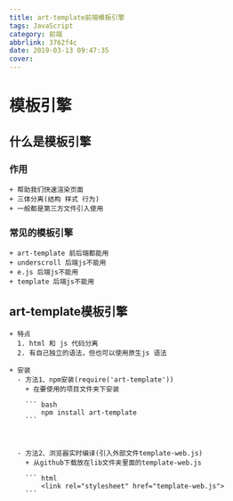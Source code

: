 ```yaml
---
title: art-template前端模板引擎
tags: JavaScript
category: 前端
abbrlink: 3762f4c
date: 2019-03-13 09:47:35
cover:
---
```


# 模板引擎

## 什么是模板引擎

### 作用

    + 帮助我们快速渲染页面
    + 三体分离(结构 样式 行为)
    + 一般都是第三方文件引入使用

### 常见的模板引擎

    + art-template 前后端都能用
    + underscroll 后端js不能用
    + e.js 后端js不能用
    + template 后端js不能用

## art-template模板引擎
    + 特点
      1. html 和 js 代码分离
      2. 有自己独立的语法，但也可以使用原生js 语法

    + 安装
      - 方法1、npm安装(require('art-template'))
        + 在要使用的项目文件夹下安装
 
        ``` bash
            npm install art-template
        ```



      - 方法2、浏览器实时编译(引入外部文件template-web.js)
        + 从github下载放在lib文件夹里面的template-web.js
 
        ``` html
            <link rel="stylesheet" href="template-web.js">
        ```  